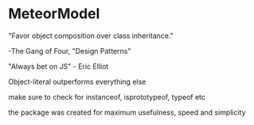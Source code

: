 # MeteorModel


"Favor object composition over class inheritance."

-The Gang of Four, "Design Patterns"


"Always bet on JS" - Eric Elliot

Object-literal outperforms everything else

make sure to check for instanceof, isprototypeof, typeof etc


the package was created for maximum usefulness, speed and simplicity

